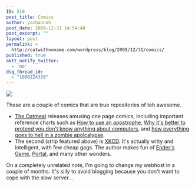```yaml
---
ID: 510
post_title: Comics
author: yochannah
post_date: 2009-12-31 14:54:48
post_excerpt: ""
layout: post
permalink: >
  http://catwithnoname.com/wordpress/blog/2009/12/31/comics/
published: true
aktt_notify_twitter:
  - 'no'
dsq_thread_id:
  - "1090224338"
---
```

<img src="http://imgs.xkcd.com/comics/in_ur_reality.png"/>

These are a couple of comics that are true repositories of teh awesome. 
<ul>
<li><a href="http://theoatmeal.com/">The Oatmeal</a> releases amusing one page comics, including important reference charts such as <a href="http://apostrophe.me/">How to use an apostrophe</a>, <a href="http://theoatmeal.com/comics/computers">Why it's better to pretend you don't know anything about computers</a>, and <a href="http://theoatmeal.com/comics/zombie_how"> how everything goes to hell in a zombie apolcalypse</a>. </li>

<li>The second (strip featured above) is <a href="http://xkcd.com/">XKCD</a>. It's actually witty and intelligent, with few cheap gags. The author makes fun of <a href="http://xkcd.com/241/"> Ender's Game</a>, <a href="http://xkcd.com/606/">Portal</a>, and many other wonders.</li>
</ul>

On a completely unrelated note, I'm going to change my webhost in a couple of months. It's silly to avoid blogging because you don't want to cope with the slow server...